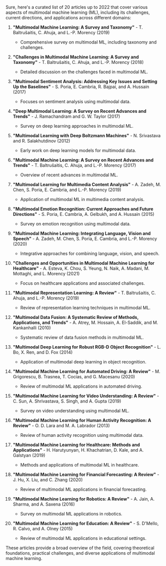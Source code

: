 Sure, here's a curated list of 20 articles up to 2022 that cover various aspects of multimodal machine learning (ML), including its challenges, current directions, and applications across different domains:

1. **"Multimodal Machine Learning: A Survey and Taxonomy"** - T. Baltrušaitis, C. Ahuja, and L.-P. Morency (2019)
   - Comprehensive survey on multimodal ML, including taxonomy and challenges.

2. **"Challenges in Multimodal Machine Learning: A Survey and Taxonomy"** - T. Baltrušaitis, C. Ahuja, and L.-P. Morency (2018)
   - Detailed discussion on the challenges faced in multimodal ML.

3. **"Multimodal Sentiment Analysis: Addressing Key Issues and Setting Up the Baselines"** - S. Poria, E. Cambria, R. Bajpai, and A. Hussain (2017)
   - Focuses on sentiment analysis using multimodal data.

4. **"Deep Multimodal Learning: A Survey on Recent Advances and Trends"** - J. Ramachandram and G. W. Taylor (2017)
   - Survey on deep learning approaches in multimodal ML.

5. **"Multimodal Learning with Deep Boltzmann Machines"** - N. Srivastava and R. Salakhutdinov (2012)
   - Early work on deep learning models for multimodal data.

6. **"Multimodal Machine Learning: A Survey on Recent Advances and Trends"** - T. Baltrušaitis, C. Ahuja, and L.-P. Morency (2017)
   - Overview of recent advances in multimodal ML.

7. **"Multimodal Learning for Multimedia Content Analysis"** - A. Zadeh, M. Chen, S. Poria, E. Cambria, and L.-P. Morency (2019)
   - Application of multimodal ML in multimedia content analysis.

8. **"Multimodal Emotion Recognition: Current Approaches and Future Directions"** - S. Poria, E. Cambria, A. Gelbukh, and A. Hussain (2015)
   - Survey on emotion recognition using multimodal data.

9. **"Multimodal Machine Learning: Integrating Language, Vision and Speech"** - A. Zadeh, M. Chen, S. Poria, E. Cambria, and L.-P. Morency (2020)
   - Integrative approaches for combining language, vision, and speech.

10. **"Challenges and Opportunities in Multimodal Machine Learning for Healthcare"** - A. Esteva, K. Chou, S. Yeung, N. Naik, A. Madani, M. Mottaghi, and L. Morency (2021)
    - Focus on healthcare applications and associated challenges.

11. **"Multimodal Representation Learning: A Review"** - T. Baltrušaitis, C. Ahuja, and L.-P. Morency (2019)
    - Review of representation learning techniques in multimodal ML.

12. **"Multimodal Data Fusion: A Systematic Review of Methods, Applications, and Trends"** - A. Atrey, M. Hossain, A. El-Saddik, and M. Kankanhalli (2010)
    - Systematic review of data fusion methods in multimodal ML.

13. **"Multimodal Deep Learning for Robust RGB-D Object Recognition"** - L. Bo, X. Ren, and D. Fox (2014)
    - Application of multimodal deep learning in object recognition.

14. **"Multimodal Machine Learning for Automated Driving: A Review"** - M. Grigorescu, B. Trasnea, T. Cocias, and G. Macesanu (2020)
    - Review of multimodal ML applications in automated driving.

15. **"Multimodal Machine Learning for Video Understanding: A Review"** - C. Sun, A. Shrivastava, S. Singh, and A. Gupta (2019)
    - Survey on video understanding using multimodal ML.

16. **"Multimodal Machine Learning for Human Activity Recognition: A Review"** - O. D. Lara and M. A. Labrador (2013)
    - Review of human activity recognition using multimodal data.

17. **"Multimodal Machine Learning for Healthcare: Methods and Applications"** - H. Harutyunyan, H. Khachatrian, D. Kale, and A. Galstyan (2019)
    - Methods and applications of multimodal ML in healthcare.

18. **"Multimodal Machine Learning for Financial Forecasting: A Review"** - J. Hu, X. Liu, and C. Zhang (2020)
    - Review of multimodal ML applications in financial forecasting.

19. **"Multimodal Machine Learning for Robotics: A Review"** - A. Jain, A. Sharma, and A. Saxena (2016)
    - Survey on multimodal ML applications in robotics.

20. **"Multimodal Machine Learning for Education: A Review"** - S. D'Mello, R. Calvo, and A. Olney (2015)
    - Review of multimodal ML applications in educational settings.

These articles provide a broad overview of the field, covering theoretical foundations, practical challenges, and diverse applications of multimodal machine learning.